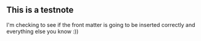 ## This is a testnote

I'm checking to see if the front matter is going to be inserted correctly and everything else you know :))